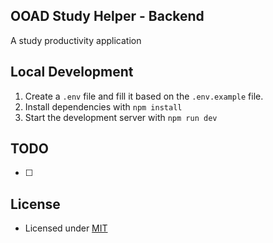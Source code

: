 ## OOAD Study Helper - Backend

A study productivity application

## Local Development

1. Create a `.env` file and fill it based on the `.env.example` file.
2. Install dependencies with `npm install`
3. Start the development server with `npm run dev`

## TODO
- [ ]


## License

- Licensed under [MIT](./LICENSE.md)
